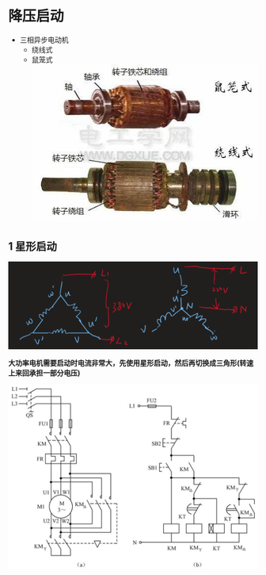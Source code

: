 # 降压启动

- 三相异步电动机
  - 绕线式
  - 鼠笼式
![绕线和鼠笼](image-1.png)
## 1 星形启动
![星形启动](image.png)


**大功率电机需要启动时电流非常大，先使用星形启动，然后再切换成三角形(转速上来回承担一部分电压)**

![alt text](image-2.png)